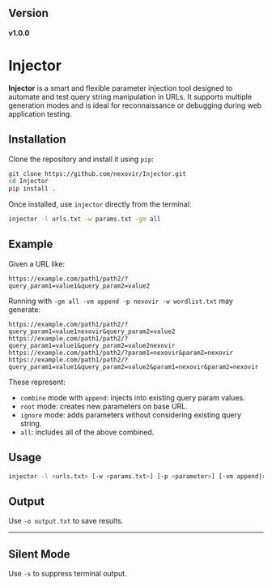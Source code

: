 ## Version

**v1.0.0**

# Injector

**Injector** is a smart and flexible parameter injection tool designed to automate and test query string manipulation in URLs. It supports multiple generation modes and is ideal for reconnaissance or debugging during web application testing.

## Installation

Clone the repository and install it using `pip`:

```bash
git clone https://github.com/nexovir/Injector.git
cd Injector
pip install .
```

Once installed, use `injector` directly from the terminal:

```bash
injector -l urls.txt -w params.txt -gm all
```

## Example

Given a URL like:

```
https://example.com/path1/path2/?query_param1=value1&query_param2=value2
```

Running with `-gm all -vm append -p nexovir -w wordlist.txt` may generate:

```
https://example.com/path1/path2/?query_param1=value1nexovir&query_param2=value2
https://example.com/path1/path2/?query_param1=value1&query_param2=value2nexovir
https://example.com/path1/path2/?param1=nexovir&param2=nexovir
https://example.com/path1/path2/?query_param1=value1&query_param2=value2&param1=nexovir&param2=nexovir
```

These represent:

- `combine` mode with `append`: injects into existing query param values.
- `root` mode: creates new parameters on base URL.
- `ignore` mode: adds parameters without considering existing query string.
- `all`: includes all of the above combined.

## Usage

```bash
injector -l <urls.txt> [-w <params.txt>] [-p <parameter>] [-vm append|replace] [-gm root|ignore|combine|all] [-c 25] [-s] [-o <output.txt>]
```


## Output

Use `-o output.txt` to save results.

---

## Silent Mode

Use `-s` to suppress terminal output.
